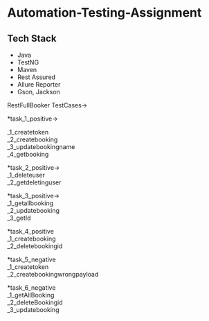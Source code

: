 # Automation-Testing-Assignment

## Tech Stack

- Java          
- TestNG  
- Maven  
- Rest Assured  
- Allure Reporter  
- Gson, Jackson  

RestFullBooker TestCases->    

*task_1_positive->  

  _1_createtoken  
  _2_createbooking  
  _3_updatebookingname    
  _4_getbooking  
  
*task_2_positive->  
_1_deleteuser   
_2_getdeletinguser   

*task_3_positive->    
_1_getallbooking  
_2_updatebooking  
_3_getId  

*task_4_positive  
_1_createbooking  
_2_deletebookingid  

*task_5_negative  
_1_createtoken  
_2_createbookingwrongpayload  

*task_6_negative  
_1_getAllBooking  
_2_deleteBookingid  
_3_updatebooking  

